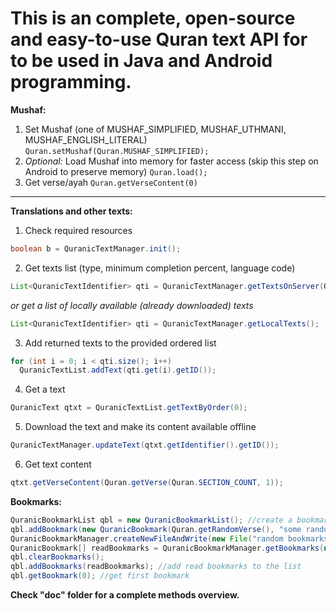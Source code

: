 # This is an complete, open-source and easy-to-use Quran text API for to be used in Java and Android programming.

**Mushaf:**
1. Set Mushaf (one of MUSHAF_SIMPLIFIED, MUSHAF_UTHMANI, MUSHAF_ENGLISH_LITERAL)
`Quran.setMushaf(Quran.MUSHAF_SIMPLIFIED);`
2. *Optional:* Load Mushaf into memory for faster access (skip this step on Android to preserve memory)
`Quran.load();`
3. Get verse/ayah
`Quran.getVerseContent(0)`
-----

**Translations and other texts:**
1. Check required resources
```java
boolean b = QuranicTextManager.init();
```
2. Get texts list (type, minimum completion percent, language code) 
```java
List<QuranicTextIdentifier> qti = QuranicTextManager.getTextsOnServer(QuranicTextType.TRANSLATION_TEXT, 100, "en");
```
   *or get a list of locally available (already downloaded) texts*
```java
List<QuranicTextIdentifier> qti = QuranicTextManager.getLocalTexts();
```
3. Add returned texts to the provided ordered list
```java
for (int i = 0; i < qti.size(); i++)
  QuranicTextList.addText(qti.get(i).getID());
```
4. Get a text
```java
QuranicText qtxt = QuranicTextList.getTextByOrder(0);
```
5. Download the text and make its content available offline
```java
QuranicTextManager.updateText(qtxt.getIdentifier().getID());
```
6. Get text content
```java
qtxt.getVerseContent(Quran.getVerse(Quran.SECTION_COUNT, 1));
```
**Bookmarks:**
```java
QuranicBookmarkList qbl = new QuranicBookmarkList(); //create a bookmark list
qbl.addBookmark(new QuranicBookmark(Quran.getRandomVerse(), "some random verse")); //add a bookmark to the list
QuranicBookmarkManager.createNewFileAndWrite(new File("random bookmarks list"), qbl.getBookmarks()); //save list to file
QuranicBookmark[] readBookmarks = QuranicBookmarkManager.getBookmarks(new File("another bookmarks list")); //read bookmarks from file
qbl.clearBookmarks();
qbl.addBookmarks(readBookmarks); //add read bookmarks to the list
qbl.getBookmark(0); //get first bookmark
 ```
**Check "doc" folder for a complete methods overview.**
